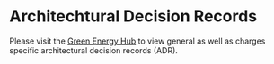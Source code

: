 ﻿# Architechtural Decision Records

Please visit the [Green Energy Hub](https://github.com/Energinet-DataHub/green-energy-hub/tree/main/docs/architecture-decision-record) to view general as well as charges specific architectural decision records (ADR).
